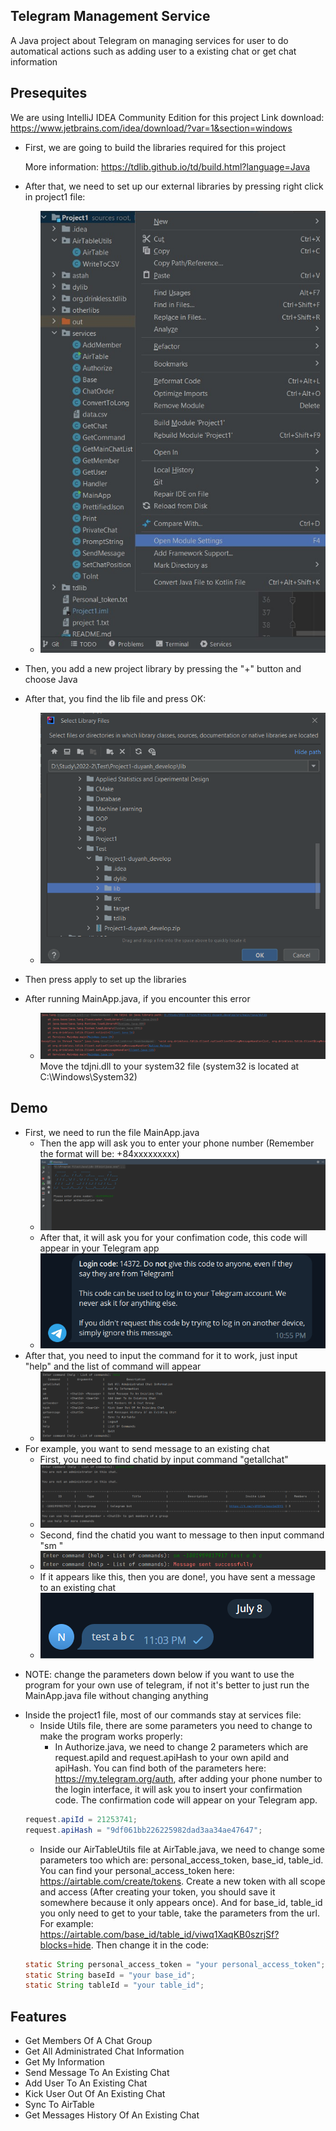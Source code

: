 
## Telegram Management Service

A Java project about Telegram on managing services for user to do automatical actions such as adding user to a existing chat or get chat information


## Presequites
We are using IntelliJ IDEA Community Edition for this project
Link download: https://www.jetbrains.com/idea/download/?var=1&section=windows

- First, we are going to build the libraries required for this project

    More information: https://tdlib.github.io/td/build.html?language=Java
- After that, we need to set up our external libraries by pressing right click in project1 file:
    - ![external_libraries_1](https://github.com/dumbled00r/Project1/blob/main/image/external_lib_1.jpg)
- Then, you add a new project library by pressing the "+" button and choose Java
- After that, you find the lib file and press OK:
    - ![lib_project](https://github.com/dumbled00r/Project1/blob/main/image/lib_project.png)
- Then press apply to set up the libraries
- After running MainApp.java, if you encounter this error
    - ![error_1](https://github.com/dumbled00r/Project1/blob/main/image/error_1.png)
      Move the tdjni.dll to your system32 file (system32 is located at C:\Windows\System32)

## Demo
- First, we need to run the file MainApp.java   
    - Then the app will ask you to enter your phone number (Remember the format will be: +84xxxxxxxxx)
    - ![enter_authentication](https://github.com/dumbled00r/Project1/blob/main/image/enter_authentication.png)
    - After that, it will ask you for your confimation code, this code will appear in your Telegram app
    - ![login_code](https://github.com/dumbled00r/Project1/blob/main/image/login_code.png)
- After that, you need to input the command for it to work, just input "help" and the list of command will appear
    - ![enter_command](https://github.com/dumbled00r/Project1/blob/main/image/enter_command.png)
- For example, you want to send message to an existing chat
    - First, you need to find chatid by input command "getallchat"
    - ![get_all_chat](https://github.com/dumbled00r/Project1/blob/main/image/get_all_chat.png)
    - Second, find the chatid you want to message to then input command "sm <chatid> <message>"
    - ![sm](https://github.com/dumbled00r/Project1/blob/main/image/sm.png)
    - If it appears like this, then you are done!, you have sent a message to an existing chat
    - ![test_a_b_c](https://github.com/dumbled00r/Project1/blob/main/image/test_a_b_c.png)

* NOTE: change the parameters down below if you want to use the program for your own use of telegram, if not it's better to just run the MainApp.java file without changing anything
- Inside the project1 file, most of our commands stay at services file:
    - Inside Utils file, there are some parameters you need to change to make the program works properly: 
        - In Authorize.java, we need to change 2 parameters which are request.apiId and request.apiHash to your own apiId and apiHash. You can find both of the parameters here: https://my.telegram.org/auth, after adding your phone number to the login interface, it will ask you to insert your confirmation code. The confirmation code will appear on your Telegram app.
    ```java
    request.apiId = 21253741;
    request.apiHash = "9df061bb226225982dad3aa34ae47647";
    ```
    - Inside our AirTableUtils file at AirTable.java, we need to change some parameters too which are: personal_access_token, base_id, table_id. You can find your personal_access_token here: https://airtable.com/create/tokens. Create a new token with all scope and access (After creating your token, you should save it somewhere because it only appears once). And for base_id, table_id you only need to get to your table, take the parameters from the url. For example: https://airtable.com/base_id/table_id/viwq1XaqKB0szrjSf?blocks=hide. Then change it in the code:
    ```java
    static String personal_access_token = "your personal_access_token";
    static String baseId = "your base_id";
    static String tableId = "your table_id";
    ```
      
## Features

- Get Members Of A Chat Group
- Get All Administrated Chat Information
- Get My Information
- Send Message To An Existing Chat
- Add User To An Existing Chat
- Kick User Out Of An Existing Chat
- Sync To AirTable
- Get Messages History Of An Existing Chat





